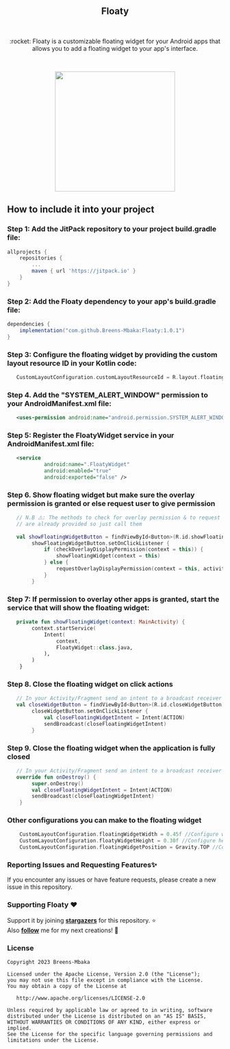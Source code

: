 <h2 align="center">Floaty</h2> </br>

<p align="center">
:rocket: Floaty is a customizable floating widget for your Android apps that allows you to add a floating widget to your app's interface.
</p> </br>

<p align="center">
<img src="https://github.com/Breens-Mbaka/Searchable-Dropdown-Menu-Jetpack-Compose/assets/72180010/6b9812ab-1381-4943-bd77-6f91756a4731" width="280"/>
</p>

## How to include it into your project

### Step 1: Add the JitPack repository to your project build.gradle file:

```gradle
allprojects {
    repositories {
        ...
        maven { url 'https://jitpack.io' }
    }
}
```

### Step 2: Add the Floaty dependency to your app's build.gradle file:

```gradle
dependencies {
    implementation("com.github.Breens-Mbaka:Floaty:1.0.1")
}
```

### Step 3: Configure the floating widget by providing the custom layout resource ID in your Kotlin code:

``` Kotlin
   CustomLayoutConfiguration.customLayoutResourceId = R.layout.floating_widget
```

### Step 4. Add the "SYSTEM_ALERT_WINDOW" permission to your AndroidManifest.xml file:

``` xml
   <uses-permission android:name="android.permission.SYSTEM_ALERT_WINDOW"/>
```

### Step 5: Register the FloatyWidget service in your AndroidManifest.xml file:

``` xml
   <service
            android:name=".FloatyWidget"
            android:enabled="true"
            android:exported="false" />
```

### Step 6. Show floating widget but make sure the overlay permission is granted or else request user to give permission

``` Kotlin
   // N.B ⚠️: The methods to check for overlay permission & to request overlay permission
   // are already provided so just call them
   
   val showFloatingWidgetButton = findViewById<Button>(R.id.showFloatingWidgetButton)
        showFloatingWidgetButton.setOnClickListener {
            if (checkOverlayDisplayPermission(context = this)) {
                showFloatingWidget(context = this)
            } else {
                requestOverlayDisplayPermission(context = this, activity = this)
            }
        }
```

### Step 7: If permission to overlay other apps is granted, start the service that will show the floating widget:

``` Kotlin
   private fun showFloatingWidget(context: MainActivity) {
        context.startService(
            Intent(
                context,
                FloatyWidget::class.java,
            ),
        )
    }
```

### Step 8. Close the floating widget on click actions

``` Kotlin
   // In your Activity/Fragment send an intent to a broadcast receiver that will close the widget
   val closeWidgetButton = findViewById<Button>(R.id.closeWidgetButton)
        closeWidgetButton.setOnClickListener {
            val closeFloatingWidgetIntent = Intent(ACTION)
            sendBroadcast(closeFloatingWidgetIntent)
        }
```

### Step 9. Close the floating widget when the application is fully closed

``` Kotlin
   // In your Activity/Fragment send an intent to a broadcast receiver that will close the widget
   override fun onDestroy() {
        super.onDestroy()
        val closeFloatingWidgetIntent = Intent(ACTION)
        sendBroadcast(closeFloatingWidgetIntent)
    }
```

### Other configurations you can make to the floating widget

``` Kotlin
    CustomLayoutConfiguration.floatingWidgetWidth = 0.45f //Configure width of the floating widget
    CustomLayoutConfiguration.floatyWidgetHeight = 0.30f //Configure height of the floating widget
    CustomLayoutConfiguration.floatingWidgetPosition = Gravity.TOP //Configure the psosition of the floating widget on the screen
```

### Reporting Issues and Requesting Features✨
If you encounter any issues or have feature requests, please create a new issue in this repository.

### Supporting Floaty :heart:
Support it by joining __[stargazers](https://github.com/Breens-Mbaka/Floaty/stargazers)__ for this repository. :star: <br>
Also __[follow](https://github.com/Breens-Mbaka)__ me for my next creations! 🤩

### License

```
Copyright 2023 Breens-Mbaka

Licensed under the Apache License, Version 2.0 (the "License");
you may not use this file except in compliance with the License.
You may obtain a copy of the License at

   http://www.apache.org/licenses/LICENSE-2.0

Unless required by applicable law or agreed to in writing, software
distributed under the License is distributed on an "AS IS" BASIS,
WITHOUT WARRANTIES OR CONDITIONS OF ANY KIND, either express or implied.
See the License for the specific language governing permissions and
limitations under the License.
